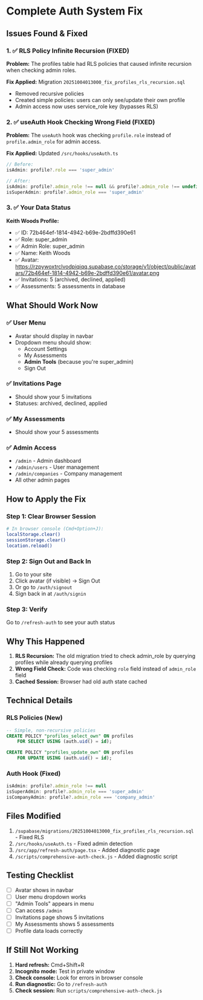# Complete Auth System Fix

## Issues Found & Fixed

### 1. ✅ RLS Policy Infinite Recursion (FIXED)
**Problem:** The profiles table had RLS policies that caused infinite recursion when checking admin roles.

**Fix Applied:** Migration `20251004013000_fix_profiles_rls_recursion.sql`
- Removed recursive policies
- Created simple policies: users can only see/update their own profile
- Admin access now uses service_role key (bypasses RLS)

### 2. ✅ useAuth Hook Checking Wrong Field (FIXED)
**Problem:** The `useAuth` hook was checking `profile.role` instead of `profile.admin_role` for admin access.

**Fix Applied:** Updated `/src/hooks/useAuth.ts`
```typescript
// Before:
isAdmin: profile?.role === 'super_admin'

// After:
isAdmin: profile?.admin_role !== null && profile?.admin_role !== undefined
isSuperAdmin: profile?.admin_role === 'super_admin'
```

### 3. ✅ Your Data Status

**Keith Woods Profile:**
- ✅ ID: 72b464ef-1814-4942-b69e-2bdffd390e61
- ✅ Role: super_admin
- ✅ Admin Role: super_admin
- ✅ Name: Keith Woods
- ✅ Avatar: https://rzpywoxtrclvodpiqiqq.supabase.co/storage/v1/object/public/avatars/72b464ef-1814-4942-b69e-2bdffd390e61/avatar.png
- ✅ Invitations: 5 (archived, declined, applied)
- ✅ Assessments: 5 assessments in database

## What Should Work Now

### ✅ User Menu
- Avatar should display in navbar
- Dropdown menu should show:
  - Account Settings
  - My Assessments
  - **Admin Tools** (because you're super_admin)
  - Sign Out

### ✅ Invitations Page
- Should show your 5 invitations
- Statuses: archived, declined, applied

### ✅ My Assessments
- Should show your 5 assessments

### ✅ Admin Access
- `/admin` - Admin dashboard
- `/admin/users` - User management
- `/admin/companies` - Company management
- All other admin pages

## How to Apply the Fix

### Step 1: Clear Browser Session
```bash
# In browser console (Cmd+Option+J):
localStorage.clear()
sessionStorage.clear()
location.reload()
```

### Step 2: Sign Out and Back In
1. Go to your site
2. Click avatar (if visible) → Sign Out
3. Or go to `/auth/signout`
4. Sign back in at `/auth/signin`

### Step 3: Verify
Go to `/refresh-auth` to see your auth status

## Why This Happened

1. **RLS Recursion:** The old migration tried to check admin_role by querying profiles while already querying profiles
2. **Wrong Field Check:** Code was checking `role` field instead of `admin_role` field
3. **Cached Session:** Browser had old auth state cached

## Technical Details

### RLS Policies (New)
```sql
-- Simple, non-recursive policies
CREATE POLICY "profiles_select_own" ON profiles
    FOR SELECT USING (auth.uid() = id);

CREATE POLICY "profiles_update_own" ON profiles
    FOR UPDATE USING (auth.uid() = id);
```

### Auth Hook (Fixed)
```typescript
isAdmin: profile?.admin_role !== null
isSuperAdmin: profile?.admin_role === 'super_admin'
isCompanyAdmin: profile?.admin_role === 'company_admin'
```

## Files Modified

1. `/supabase/migrations/20251004013000_fix_profiles_rls_recursion.sql` - Fixed RLS
2. `/src/hooks/useAuth.ts` - Fixed admin detection
3. `/src/app/refresh-auth/page.tsx` - Added diagnostic page
4. `/scripts/comprehensive-auth-check.js` - Added diagnostic script

## Testing Checklist

- [ ] Avatar shows in navbar
- [ ] User menu dropdown works
- [ ] "Admin Tools" appears in menu
- [ ] Can access `/admin`
- [ ] Invitations page shows 5 invitations
- [ ] My Assessments shows 5 assessments
- [ ] Profile data loads correctly

## If Still Not Working

1. **Hard refresh:** Cmd+Shift+R
2. **Incognito mode:** Test in private window
3. **Check console:** Look for errors in browser console
4. **Run diagnostic:** Go to `/refresh-auth`
5. **Check session:** Run `scripts/comprehensive-auth-check.js`

